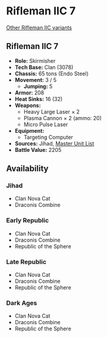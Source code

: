 # Rifleman IIC 7

[Other Rifleman IIC variants](../rifleman_iic.md)

## Rifleman IIC 7
- **Role:** Skirmisher
- **Tech Base:** Clan (3078)
- **Chassis:** 65 tons (Endo Steel)
- **Movement:** 3 / 5
  - **Jumping:** 5
- **Armor:** 208
- **Heat Sinks:** 16 (32)
- **Weapons:**
  - Heavy Large Laser × 2
  - Plasma Cannon × 2 (ammo: 20)
  - Micro Pulse Laser
- **Equipment:**
  - Targeting Computer
- **Sources:** Jihad, [Master Unit List](http://masterunitlist.info/Unit/Details/2716/rifleman-iic-7)
- **Battle Value:** 2205

## Availability

### Jihad
- Clan Nova Cat
- Draconis Combine

### Early Republic
- Clan Nova Cat
- Draconis Combine
- Republic of the Sphere

### Late Republic
- Clan Nova Cat
- Draconis Combine
- Republic of the Sphere

### Dark Ages
- Clan Nova Cat
- Draconis Combine
- Republic of the Sphere

